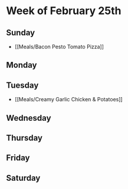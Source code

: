 # Week of February 25th
## Sunday
- [[Meals/Bacon Pesto Tomato Pizza]]
## Monday

## Tuesday
- [[Meals/Creamy Garlic Chicken & Potatoes]]
## Wednesday

## Thursday

## Friday

## Saturday
